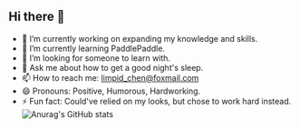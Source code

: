 ## Hi there 👋

- 🔭 I’m currently working on expanding my knowledge and skills.
- 🌱 I’m currently learning PaddlePaddle.
- 🤔 I’m looking for someone to learn with.
- 💬 Ask me about how to get a good night's sleep.
- 📫 How to reach me: limpid_chen@foxmail.com
- 😄 Pronouns: Positive, Humorous, Hardworking.
- ⚡ Fun fact: Could've relied on my looks, but chose to work hard instead.
![Anurag's GitHub stats](https://github-readme-stats.vercel.app/api?username=straigrand&show_icons=true&theme=tokyonight)


<!--
**straigrand/straigrand** is a ✨ _special_ ✨ repository because its `README.md` (this file) appears on your GitHub profile.

Here are some ideas to get you started:

- 🔭 I’m currently working on ...
- 🌱 I’m currently learning ...
- 👯 I’m looking to collaborate on ...
- 🤔 I’m looking for help with ...
- 💬 Ask me about ...
- 📫 How to reach me: ...
- 😄 Pronouns: ...
- ⚡ Fun fact: ...
-->
